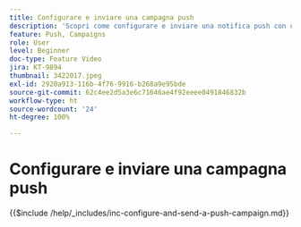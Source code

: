 ```yaml
---
title: Configurare e inviare una campagna push
description: 'Scopri come configurare e inviare una notifica push con una campagna. '
feature: Push, Campaigns
role: User
level: Beginner
doc-type: Feature Video
jira: KT-9894
thumbnail: 3422017.jpeg
exl-id: 2920a913-116b-4f76-9916-b268a9e95bde
source-git-commit: 62c4ee2d5a3e6c71646ae4f92eeee0491846832b
workflow-type: ht
source-wordcount: '24'
ht-degree: 100%

---
```


# Configurare e inviare una campagna push

{{$include /help/_includes/inc-configure-and-send-a-push-campaign.md}}
